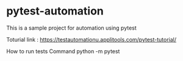 # pytest-automation
This is a sample project for automation using pytest

Toturial link : https://testautomationu.applitools.com/pytest-tutorial/

How to run tests
Command
python -m pytest